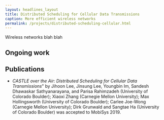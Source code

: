 ```yaml
---
layout: headlines_layout
title: Distributed Scheduling for Cellular Data Transmissions
caption: More efficient wireless networks
permalink: /projects/distributed-scheduling-cellular.html
---
```


Wireless networks blah blah

## Ongoing work

## Publications

* <i>CASTLE over the Air: Distributed Scheduling for Cellular Data Transmissions</i>"
by Jihoon Lee, Jinsung Lee, Youngbin Im, Sandesh Dhawaskar Sathyanarayana, and Parisa Rahimzadeh (University of Colorado Boulder); Xiaoxi Zhang (Carnegie Mellon University); Max Hollingsworth (University of Colorado Boulder); Carlee Joe-Wong (Carnegie Mellon University); Dirk Grunwald and Sangtae Ha (University of Colorado Boulder) was accepted to MobiSys 2019.

